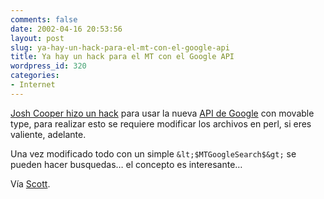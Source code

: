 ```yaml
---
comments: false
date: 2002-04-16 20:53:56
layout: post
slug: ya-hay-un-hack-para-el-mt-con-el-google-api
title: Ya hay un hack para el MT con el Google API
wordpress_id: 320
categories:
- Internet
---
```


[Josh Cooper hizo un hack](http://www.10500bc.org/code/mt_howto_googleapi.php) para usar la nueva [API de Google](http://www.google.com/apis/) con movable type, para realizar esto se requiere modificar los archivos en perl, si eres valiente, adelante.  

  

Una vez modificado todo con un simple `&lt;$MTGoogleSearch$&gt;` se pueden hacer busquedas… el  concepto es interesante…  

  

Vía [Scott](http://www.scottandrew.com/).




 
